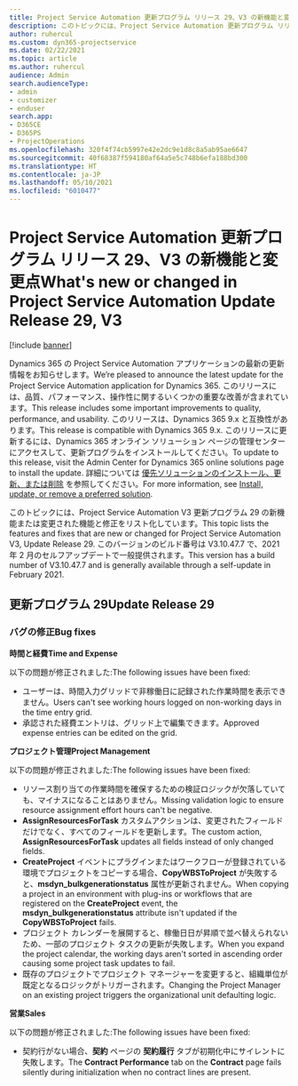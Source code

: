 ```yaml
---
title: Project Service Automation 更新プログラム リリース 29、V3 の新機能と変更点
description: このトピックには、Project Service Automation 更新プログラム リリース 29、V3 で利用可能な機能と修正をリスト化しています。
author: ruhercul
ms.custom: dyn365-projectservice
ms.date: 02/22/2021
ms.topic: article
ms.author: ruhercul
audience: Admin
search.audienceType:
- admin
- customizer
- enduser
search.app:
- D365CE
- D365PS
- ProjectOperations
ms.openlocfilehash: 320f4f74cb5997e42e2dc9e1d8c8a5ab95ae6647
ms.sourcegitcommit: 40f68387f594180af64a5e5c748b6efa188bd300
ms.translationtype: HT
ms.contentlocale: ja-JP
ms.lasthandoff: 05/10/2021
ms.locfileid: "6010477"
---
```

# <a name="whats-new-or-changed-in-project-service-automation-update-release-29-v3"></a><span data-ttu-id="36848-103">Project Service Automation 更新プログラム リリース 29、V3 の新機能と変更点</span><span class="sxs-lookup"><span data-stu-id="36848-103">What's new or changed in Project Service Automation Update Release 29, V3</span></span>

[!include [banner](../includes/psa-now-project-operations.md)]

<span data-ttu-id="36848-104">Dynamics 365 の Project Service Automation アプリケーションの最新の更新情報をお知らせします。</span><span class="sxs-lookup"><span data-stu-id="36848-104">We’re pleased to announce the latest update for the Project Service Automation application for Dynamics 365.</span></span> <span data-ttu-id="36848-105">このリリースには、品質、パフォーマンス、操作性に関するいくつかの重要な改善が含まれています。</span><span class="sxs-lookup"><span data-stu-id="36848-105">This release includes some important improvements to quality, performance, and usability.</span></span> <span data-ttu-id="36848-106">このリリースは、Dynamics 365 9.x と互換性があります。</span><span class="sxs-lookup"><span data-stu-id="36848-106">This release is compatible with Dynamics 365 9.x.</span></span> <span data-ttu-id="36848-107">このリリースに更新するには、Dynamics 365 オンライン ソリューション ページの管理センターにアクセスして、更新プログラムをインストールしてください。</span><span class="sxs-lookup"><span data-stu-id="36848-107">To update to this release, visit the Admin Center for Dynamics 365 online solutions page to install the update.</span></span> <span data-ttu-id="36848-108">詳細については [優先ソリューションのインストール、更新、または削除](/power-platform/admin/install-remove-preferred-solution) を参照してください。</span><span class="sxs-lookup"><span data-stu-id="36848-108">For more information, see [Install, update, or remove a preferred solution](/power-platform/admin/install-remove-preferred-solution).</span></span>

<span data-ttu-id="36848-109">このトピックには、Project Service Automation V3 更新プログラム 29 の新機能または変更された機能と修正をリスト化しています。</span><span class="sxs-lookup"><span data-stu-id="36848-109">This topic lists the features and fixes that are new or changed for Project Service Automation V3, Update Release 29.</span></span> <span data-ttu-id="36848-110">このバージョンのビルド番号は V3.10.47.7 で、2021 年 2 月のセルフアップデートで一般提供されます。</span><span class="sxs-lookup"><span data-stu-id="36848-110">This version has a build number of V3.10.47.7 and is generally available through a self-update in February 2021.</span></span>

## <a name="update-release-29"></a><span data-ttu-id="36848-111">更新プログラム 29</span><span class="sxs-lookup"><span data-stu-id="36848-111">Update Release 29</span></span>

### <a name="bug-fixes"></a><span data-ttu-id="36848-112">バグの修正</span><span class="sxs-lookup"><span data-stu-id="36848-112">Bug fixes</span></span>

<span data-ttu-id="36848-113">**時間と経費**</span><span class="sxs-lookup"><span data-stu-id="36848-113">**Time and Expense**</span></span>

<span data-ttu-id="36848-114">以下の問題が修正されました:</span><span class="sxs-lookup"><span data-stu-id="36848-114">The following issues have been fixed:</span></span>

- <span data-ttu-id="36848-115">ユーザーは、時間入力グリッドで非稼働日に記録された作業時間を表示できません。</span><span class="sxs-lookup"><span data-stu-id="36848-115">Users can't see working hours logged on non-working days in the time entry grid.</span></span>
- <span data-ttu-id="36848-116">承認された経費エントリは、グリッド上で編集できます。</span><span class="sxs-lookup"><span data-stu-id="36848-116">Approved expense entries can be edited on the grid.</span></span>

<span data-ttu-id="36848-117">**プロジェクト管理**</span><span class="sxs-lookup"><span data-stu-id="36848-117">**Project Management**</span></span>

<span data-ttu-id="36848-118">以下の問題が修正されました:</span><span class="sxs-lookup"><span data-stu-id="36848-118">The following issues have been fixed:</span></span>

- <span data-ttu-id="36848-119">リソース割り当ての作業時間を確保するための検証ロジックが欠落していても、マイナスになることはありません。</span><span class="sxs-lookup"><span data-stu-id="36848-119">Missing validation logic to ensure resource assignment effort hours can't be negative.</span></span>
- <span data-ttu-id="36848-120">**AssignResourcesForTask** カスタムアクションは、変更されたフィールドだけでなく、すべてのフィールドを更新します。</span><span class="sxs-lookup"><span data-stu-id="36848-120">The custom action, **AssignResourcesForTask** updates all fields instead of only changed fields.</span></span>
- <span data-ttu-id="36848-121">**CreateProject** イベントにプラグインまたはワークフローが登録されている環境でプロジェクトをコピーする場合、**CopyWBSToProject** が失敗すると、**msdyn_bulkgenerationstatus** 属性が更新されません。</span><span class="sxs-lookup"><span data-stu-id="36848-121">When copying a project in an environment with plug-ins or workflows that are registered on the **CreateProject** event, the **msdyn_bulkgenerationstatus** attribute isn't updated if the **CopyWBSToProject** fails.</span></span>
- <span data-ttu-id="36848-122">プロジェクト カレンダーを展開すると、稼働日日が昇順で並べ替えられないため、一部のプロジェクト タスクの更新が失敗します。</span><span class="sxs-lookup"><span data-stu-id="36848-122">When you expand the project calendar, the working days aren't sorted in ascending order causing some project task updates to fail.</span></span>
- <span data-ttu-id="36848-123">既存のプロジェクトでプロジェクト マネージャーを変更すると、組織単位が既定となるロジックがトリガーされます。</span><span class="sxs-lookup"><span data-stu-id="36848-123">Changing the Project Manager on an existing project triggers the organizational unit defaulting logic.</span></span>

<span data-ttu-id="36848-124">**営業**</span><span class="sxs-lookup"><span data-stu-id="36848-124">**Sales**</span></span>

<span data-ttu-id="36848-125">以下の問題が修正されました:</span><span class="sxs-lookup"><span data-stu-id="36848-125">The following issues have been fixed:</span></span>

- <span data-ttu-id="36848-126">契約行がない場合、**契約** ページの **契約履行** タブが初期化中にサイレントに失敗します。</span><span class="sxs-lookup"><span data-stu-id="36848-126">The **Contract Performance** tab on the **Contract** page fails silently during initialization when no contract lines are present.</span></span>